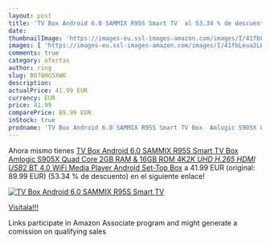 ```yaml
---
layout: post
title: 'TV Box Android 6.0 SAMMIX R95S Smart TV  al 53.34 % de descuento'
date: 
thumbnailImage: 'https://images-eu.ssl-images-amazon.com/images/I/41fbLeua2LL._SL200_.jpg'
images: [ 'https://images-eu.ssl-images-amazon.com/images/I/41fbLeua2LL._SL200_.jpg' ]
comments: true
category: ofertas
author: ring
slug: B078HG5XWK
description:
actualPrice: 41.99 EUR
currency: EUR
price: 41.99
comparePrice: 89.99 EUR
inStock: true
prodname: 'TV Box Android 6.0 SAMMIX R95S Smart TV Box  Amlogic S905X Quad Core  2GB RAM & 16GB ROM  4K*2K UHD H.265  HDMI  USB*2  BT 4.0 WiFi Media Player  Android Set-Top Box'
---
```


Ahora mismo tienes [TV Box Android 6.0 SAMMIX R95S Smart TV Box  Amlogic S905X Quad Core  2GB RAM & 16GB ROM  4K*2K UHD H.265  HDMI  USB*2  BT 4.0 WiFi Media Player  Android Set-Top Box](https://www.amazon.es/dp/B078HG5XWK/?tag=tolees-21) a 41.99 EUR (original: 89.99 EUR) (53.34 %  de descuento) en el siguiente enlace!

[![TV Box Android 6.0 SAMMIX R95S Smart TV ](https://images-eu.ssl-images-amazon.com/images/I/41fbLeua2LL._SL200_.jpg)](https://www.amazon.es/dp/B078HG5XWK/?tag=tolees-21)

[Visítala!!!](https://www.amazon.es/dp/B078HG5XWK/?tag=tolees-21)

Links participate in Amazon Associate program and might generate a comission on qualifying sales
